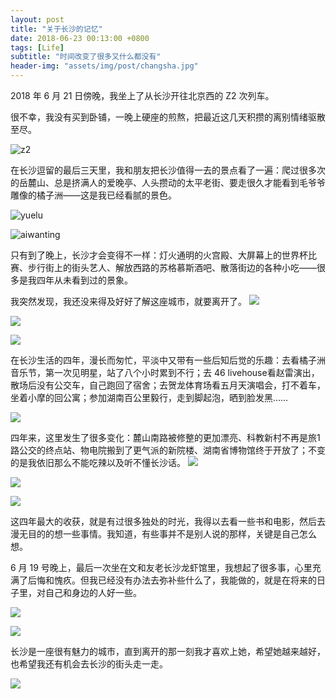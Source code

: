 ```yaml
---
layout: post
title: "关于长沙的记忆"
date: 2018-06-23 00:13:00 +0800
tags: [Life]
subtitle: "时间改变了很多又什么都没有"
header-img: "assets/img/post/changsha.jpg"
---
```

2018 年 6 月 21 日傍晚，我坐上了从长沙开往北京西的 Z2 次列车。  

很不幸，我没有买到卧铺，一晚上硬座的煎熬，把最近这几天积攒的离别情绪驱散至尽。  

![z2](/assets/img/post/z2.jpg)    

在长沙逗留的最后三天里，我和朋友把长沙值得一去的景点看了一遍：爬过很多次的岳麓山、总是挤满人的爱晚亭、人头攒动的太平老街、要走很久才能看到毛爷爷雕像的橘子洲——这是我已经看腻的景色。  

![yuelu](/assets/img/post/yuelu.JPG)  

![aiwanting](/assets/img/post/aiwanting.JPG)  

只有到了晚上，长沙才会变得不一样：灯火通明的火宫殿、大屏幕上的世界杯比赛、步行街上的街头艺人、解放西路的苏格慕斯酒吧、散落街边的各种小吃——很多是我四年从未看到过的景象。

我突然发现，我还没来得及好好了解这座城市，就要离开了。
![](/assets/img/post/world_cup.JPG)   

![](/assets/img/post/singer.JPG)  

![](/assets/img/post/look_singer.JPG)

在长沙生活的四年，漫长而匆忙，平淡中又带有一些后知后觉的乐趣：去看橘子洲音乐节，第一次见明星，站了八个小时累到不行；去 46 livehouse看赵雷演出，散场后没有公交车，自己跑回了宿舍；去贺龙体育场看五月天演唱会，打不着车，坐着小摩的回公寓；参加湖南百公里毅行，走到脚起泡，晒到脸发黑……   

![](/assets/img/post/mayday_ticket.jpg)

四年来，这里发生了很多变化：麓山南路被修整的更加漂亮、科教新村不再是旅1路公交的终点站、物电院搬到了更气派的新院楼、湖南省博物馆终于开放了；不变的是我依旧那么不能吃辣以及听不懂长沙话。
![](/assets/img/post/kejiaoxincun.JPG)  

![](/assets/img/post/tianma.JPG)  

![](/assets/img/post/hunan_museum.JPG)

这四年最大的收获，就是有过很多独处的时光，我得以去看一些书和电影，然后去漫无目的的想一些事情。我知道，有些事并不是别人说的那样，关键是自己怎么想。


6 月 19 号晚上，最后一次坐在文和友老长沙龙虾馆里，我想起了很多事，心里充满了后悔和愧疚。但我已经没有办法去弥补些什么了，我能做的，就是在将来的日子里，对自己和身边的人好一些。 

![](/assets/img/post/wenheyou_menu.JPG)  

![](/assets/img/post/wenheyou.JPG)

长沙是一座很有魅力的城市，直到离开的那一刻我才喜欢上她，希望她越来越好，也希望我还有机会去长沙的街头走一走。  

![](/assets/img/post/changsha.jpg)